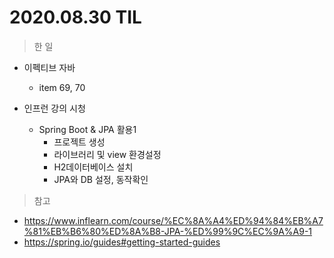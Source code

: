 # 2020.08.30 TIL

> 한 일

- 이펙티브 자바 
    - item 69, 70

- 인프런 강의 시청
    - Spring Boot & JPA 활용1
        - 프로젝트 생성
        - 라이브러리 및 view 환경설정
        - H2데이터베이스 설치
        - JPA와 DB 설정, 동작확인

> 참고
- https://www.inflearn.com/course/%EC%8A%A4%ED%94%84%EB%A7%81%EB%B6%80%ED%8A%B8-JPA-%ED%99%9C%EC%9A%A9-1
- https://spring.io/guides#getting-started-guides
